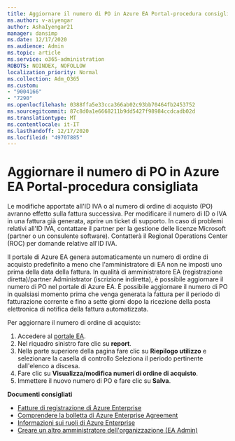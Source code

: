 ```yaml
---
title: Aggiornare il numero di PO in Azure EA Portal-procedura consigliata
ms.author: v-aiyengar
author: AshaIyengar21
manager: dansimp
ms.date: 12/17/2020
ms.audience: Admin
ms.topic: article
ms.service: o365-administration
ROBOTS: NOINDEX, NOFOLLOW
localization_priority: Normal
ms.collection: Adm_O365
ms.custom:
- "9004166"
- "7290"
ms.openlocfilehash: 0388ffa5e33cca366ab02c93bb70464fb2453752
ms.sourcegitcommit: 87c8d0a1e6668211b9dd5427f98984ccdcadb02d
ms.translationtype: MT
ms.contentlocale: it-IT
ms.lasthandoff: 12/17/2020
ms.locfileid: "49707885"
---
```

# <a name="update-po-number-in-azure-ea-portal---recommended-steps"></a>Aggiornare il numero di PO in Azure EA Portal-procedura consigliata

Le modifiche apportate all'ID IVA o al numero di ordine di acquisto (PO) avranno effetto sulla fattura successiva. Per modificare il numero di ID o IVA in una fattura già generata, aprire un ticket di supporto. In caso di problemi relativi all'ID IVA, contattare il partner per la gestione delle licenze Microsoft (partner o un consulente software). Contatterà il Regional Operations Center (ROC) per domande relative all'ID IVA. 

Il portale di Azure EA genera automaticamente un numero di ordine di acquisto predefinito a meno che l'amministratore di EA non ne imposti uno prima della data della fattura. In qualità di amministratore EA (registrazione diretta)/partner Administrator (iscrizione indiretta), è possibile aggiornare il numero di PO nel portale di Azure EA. È possibile aggiornare il numero di PO in qualsiasi momento prima che venga generata la fattura per il periodo di fatturazione corrente e fino a sette giorni dopo la ricezione della posta elettronica di notifica della fattura automatizzata.    

Per aggiornare il numero di ordine di acquisto:

1. Accedere al [portale EA](https://ea.azure.com/).
1. Nel riquadro sinistro fare clic su **report**.
1. Nella parte superiore della pagina fare clic su **Riepilogo utilizzo** e selezionare la casella di controllo Seleziona il periodo pertinente dall'elenco a discesa.
1. Fare clic su **Visualizza/modifica numeri di ordine di acquisto**.
1. Immettere il nuovo numero di PO e fare clic su **Salva**.

**Documenti consigliati** 

- [Fatture di registrazione di Azure Enterprise](https://docs.microsoft.com/azure/billing/billing-ea-portal-enrollment-invoices) 
- [Comprendere la bolletta di Azure Enterprise Agreement](https://docs.microsoft.com/azure/billing/billing-understand-your-bill-ea)  
- [Informazioni sui ruoli di Azure Enterprise](https://docs.microsoft.com/azure/billing/billing-understand-your-bill-ea) 
- [Creare un altro amministratore dell'organizzazione (EA Admin)](https://docs.microsoft.com/azure/cost-management-billing/manage/ea-portal-administration#create-another-enterprise-administrator) 
